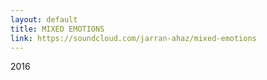 ```yaml
---
layout: default
title: MIXED EMOTIONS
link: https://soundcloud.com/jarran-ahaz/mixed-emotions
---
```

2016